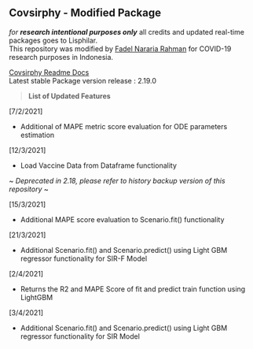 ## Covsirphy - Modified Package
_for **research intentional purposes only**_ all credits and updated real-time packages goes to Lisphilar. <br>
This repository was modified by [Fadel Nararia Rahman](https://fadelrahman.com) for COVID-19 research purposes in Indonesia.

[Covsirphy Readme Docs](https://lisphilar.github.io/covid19-sir)<br>
Latest stable Package version release : 2.19.0

> **List of Updated Features**

[7/2/2021]
- Additional of MAPE metric score evaluation for ODE parameters estimation

[12/3/2021]
- Load Vaccine Data from Dataframe functionality

~ _Deprecated in 2.18, please refer to history backup version of this repository_ ~

[15/3/2021]
- Additional MAPE score evaluation to Scenario.fit() functionality

[21/3/2021]
- Additional Scenario.fit() and Scenario.predict() using Light GBM regressor functionality for SIR-F Model

[2/4/2021]
- Returns the R2 and MAPE Score of fit and predict train function using LightGBM

[3/4/2021]
- Additional Scenario.fit() and Scenario.predict() using Light GBM regressor functionality for SIR Model
